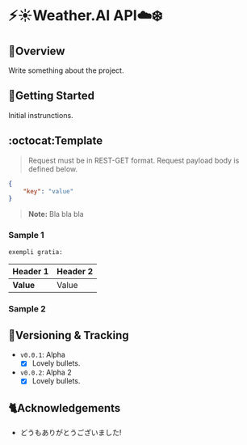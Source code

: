 # :zap::sunny:Weather.AI API:cloud::snowflake:
## :mount_fuji:Overview
Write something about the project.
## :tokyo_tower:Getting Started
Initial instrunctions.
## :octocat:Template
> Request must be in REST-GET format.
Request payload body is defined below.
```json
{
    "key": "value"
}
```
> **Note:** Bla bla bla
### Sample 1
```url
exempli gratia:
```
Header 1 | Header 2
------------ | -------------
**Value** | Value
### Sample 2
## :cherry_blossom:Versioning & Tracking
- `v0.0.1`: Alpha
    - [x] Lovely bullets.
- `v0.0.2`: Alpha 2
    - [x] Lovely bullets.
## :cat2:Acknowledgements
- どうもありがとうございました!
